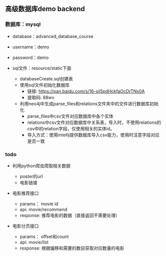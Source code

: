 ## 高级数据库demo backend

### 数据库：mysql

- database：advanced_database_course
- username：demo
- password：demo

- sql文件：resource/static下面
    - databaseCreate.sql创建表
    - 使用sql文件初始化数据库
      - 链接: https://pan.baidu.com/s/16-sii5pdHckfaOcDrTNs0A 
      - 提取码: 88wv
    - 利用neo4j中生成parse_files和relations文件夹中的文件进行数据库初始化
        - parse_files中csv文件对应数据库中各个实体
        - relations中csv文件对应数据库中关系表，导入时，不使用relations的csv中的relation字段，仅使用相关的实体id。
        - 导入方式：使用intellij提供数据库导入csv能力，使用时注意字段对应是否一致
   
### todo
-  利用python爬虫爬取相关数据
    -  poster的url
    -  电影链接

-  电影推荐接口
    - params： movie id
    - api: movie/recommend
    - response: 推荐电影的数据（直接返回不需要处理）

- 电影分页接口
    - params： offset和count
    - api: movie/list
    - response: 根据偏移和需要的数目获取对应数量的电影